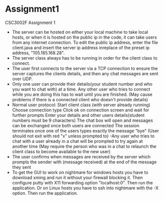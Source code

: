 # Assignment1
CSC3002F Assignment 1
- The server can be hosted on either your local machine to take local hosts, or when it is hosted on the public ip in the code, it can take users from any internet connection.  To edit the public ip address, enter the file client.java and insert the server ip address inreplace of the preset ip address, "105.185.168.28".
- The server class always has to be running in order for the client class to connect.
- The user first connects to the server via a TCP connection to ensure the server captures the clients details, and then any chat messages are sent over UDP.
- Only one user can provide their details(your student number and who you want to chat with) at a time. Any other user who tries to connect while you are doing this has to wait until you are finished. (May cause problems if there is a connected client who doesn't provide details)
- Normal user protocol:
	Start client class (with server already running)
	Choose connection type
	Click ok on connection screen and wait for further prompts
	Enter your details and other users details(student numbers must be 9 characters)
	The chat box will open and messages can be exchanged once both users are connected
	The session terminates once one of the users types exactly the message "bye" (User should not exit with red "x" unless prompted to)
-Any user who tries to chat with a user already in a chat will be prompted to try again at another time (May require the person who was in a chat to relaunch the client class to become available to the new user)
- The user confirms when messages are received by the server which prompts the sender with (message received) at the end of the message they sent
- To get the GUI to work on nightmare for windows hosts you have to download xming and run it without your firewall blocking it. Then configure putty with X11 forwarding option "localhost:0". Then run the application. Or on Linux hosts you have to ssh into nightmare with the -X option. Then run the application.
